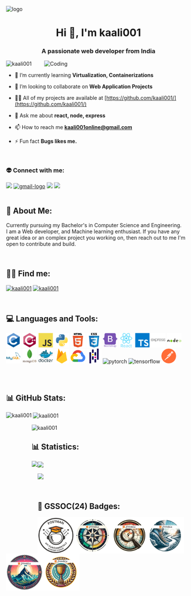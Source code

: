 
![logo](https://github.com/user-attachments/assets/ccd7fe79-c601-4fdc-9d04-2b593fca18c8)


<h1 align="center">Hi 👋, I'm kaali001</h1>
<h3 align="center">A passionate web developer from India</h3>
<img align="right" alt="Coding" width="400" src="https://github.com/user-attachments/assets/41521bad-f9dc-4cb3-a8d9-af79e11e7719">
<p align="left"> <img src="https://komarev.com/ghpvc/?username=kaali001&label=Profile%20views&color=0e75b6&style=flat" alt="kaali001" /> </p>

- 🌱 I’m currently learning **Virtualization, Containerizations**

- 👯 I’m looking to collaborate on **Web Application Projects**

- 👨‍💻 All of my projects are available at [https://github.com/kaali001/](https://github.com/kaali001/)

- 💬 Ask me about **react, node, express**

- 📫 How to reach me **kaali001online@gmail.com**

- ⚡ Fun fact **Bugs likes me.**

<br>
<h3 align="left"> 👽 Connect with me:</h3>
<div> 
<a href="https://twitter.com/" target="_blank"><img src="https://img.shields.io/badge/Twitter-1DA1F2?style=for-the-badge&logo=twitter&logoColor=white" target="_blank"></a>
<a href = "mailto:kali001online@gmail.com"><img src="https://img.shields.io/static/v1?message=Gmail&logo=gmail&label=&color=D14836&logoColor=white&labelColor=&style=for-the-badge"  alt="gmail-logo"></a>
<a href="https://www.linkedin.com/" target="_blank"><img src="https://img.shields.io/badge/LinkedIn-0077B5?style=for-the-badge&logo=linkedin&logoColor=white" target="_blank"></a>
<a href="https://github.com/kaali001" target="_blank"><img src="https://img.shields.io/badge/GitHub-100000?style=for-the-badge&logo=github&logoColor=white" target="_blank"></a>

</div>
<br>

## 💫 About Me:

<p>
 Currently pursuing my Bachelor's in Computer Science and Engineering.<br>
 I am a Web developer, and Machine learning enthusiast. If you have any great idea or an complex project you working on, then reach out to me I'm open to contribute and build.

</p>
<br>


## 🕵️‍♂️ Find me:
<p align="left">

<a href="https://www.hackerrank.com/kali001" target="blank"><img align="center" src="https://raw.githubusercontent.com/rahuldkjain/github-profile-readme-generator/master/src/images/icons/Social/hackerrank.svg" alt="kaali001" height="30" width="40" /></a>
<a href="https://www.leetcode.com/kali001" target="blank"><img align="center" src="https://raw.githubusercontent.com/rahuldkjain/github-profile-readme-generator/master/src/images/icons/Social/leet-code.svg" alt="kaali001" height="30" width="40" /></a>
</p><br>

## 💻 Languages and Tools:

<p align="left">
  <img src="https://raw.githubusercontent.com/teamedwardforever/Readme-Generator/71f25dd8b98329b168142a6b782a107b75eab178/svg/Skills/Languages/c-original.svg" alt="C" width="40" height="40"/>
  <img src="https://raw.githubusercontent.com/teamedwardforever/Readme-Generator/71f25dd8b98329b168142a6b782a107b75eab178/svg/Skills/Languages/cplusplus-original.svg" alt="CPP" width="40" height="40"/>
  <img src="https://raw.githubusercontent.com/teamedwardforever/Readme-Generator/71f25dd8b98329b168142a6b782a107b75eab178/svg/Skills/Languages/javascript-original.svg" alt="Javascript" width="40" height="40"/>
  
<img src="https://raw.githubusercontent.com/teamedwardforever/Readme-Generator/71f25dd8b98329b168142a6b782a107b75eab178/svg/Skills/Languages/python-original.svg" alt="Python" width="40" height="40"/>
<img src="https://raw.githubusercontent.com/teamedwardforever/Readme-Generator/71f25dd8b98329b168142a6b782a107b75eab178/svg/Skills/Frontend/html5-original-wordmark.svg" alt="HTML" width="40" height="40"/>
<img src="https://raw.githubusercontent.com/teamedwardforever/Readme-Generator/71f25dd8b98329b168142a6b782a107b75eab178/svg/Skills/Frontend/css3-original-wordmark.svg" alt="Css" width="40" height="40"/>
<img src="https://raw.githubusercontent.com/teamedwardforever/Readme-Generator/71f25dd8b98329b168142a6b782a107b75eab178/svg/Skills/Frontend/bootstrap-plain-wordmark.svg" alt="Bootstrap" width="40" height="40"/>
<img src="https://raw.githubusercontent.com/teamedwardforever/Readme-Generator/71f25dd8b98329b168142a6b782a107b75eab178/svg/Skills/Frontend/react-original-wordmark.svg" alt="React" width="40" height="40"/>
 <img src="https://raw.githubusercontent.com/devicons/devicon/master/icons/typescript/typescript-original.svg" alt="typescript" width="40" height="40"/>
 <img src="https://raw.githubusercontent.com/devicons/devicon/master/icons/express/express-original-wordmark.svg" alt="express" width="40" height="40"/>
 
<img src="https://raw.githubusercontent.com/teamedwardforever/Readme-Generator/71f25dd8b98329b168142a6b782a107b75eab178/svg/Skills/Backend/nodejs-original-wordmark.svg" alt="NodeJs" width="40" height="40"/>
<img src="https://raw.githubusercontent.com/teamedwardforever/Readme-Generator/71f25dd8b98329b168142a6b782a107b75eab178/svg/Skills/Database/mysql-original-wordmark.svg" alt="Mysql" width="40" height="40"/>
<img src="https://raw.githubusercontent.com/teamedwardforever/Readme-Generator/71f25dd8b98329b168142a6b782a107b75eab178/svg/Skills/Database/mongodb-original-wordmark.svg" alt="Mongodb" width="40" height="40"/>

 <img src="https://raw.githubusercontent.com/devicons/devicon/master/icons/docker/docker-original-wordmark.svg" alt="docker" width="40" height="40"/>
<img src="https://raw.githubusercontent.com/teamedwardforever/Readme-Generator/71f25dd8b98329b168142a6b782a107b75eab178/svg/Skills/BackendService/firebase-icon.svg" alt="Firebase" width="40" height="40"/>
<img src="https://raw.githubusercontent.com/teamedwardforever/Readme-Generator/71f25dd8b98329b168142a6b782a107b75eab178/svg/Skills/Devops/google_cloud-icon.svg" alt="Google Cloud" width="40" height="40"/>

 <img src="https://raw.githubusercontent.com/devicons/devicon/2ae2a900d2f041da66e950e4d48052658d850630/icons/pandas/pandas-original.svg" alt="pandas" width="40" height="40"/>

 <img src="https://www.vectorlogo.zone/logos/pytorch/pytorch-icon.svg" alt="pytorch" width="40" height="40"/>
 <img src="https://www.vectorlogo.zone/logos/tensorflow/tensorflow-icon.svg" alt="tensorflow" width="40" height="40"/>
  
<img src="https://raw.githubusercontent.com/teamedwardforever/Readme-Generator/71f25dd8b98329b168142a6b782a107b75eab178/svg/Skills/Software/getpostman-icon.svg" alt="Postman" width="40" height="40"/>

</p>
<br><br>

## 📊 GitHub Stats:

<p><img align="left"  height="190em" src="https://github-readme-stats.vercel.app/api/top-langs?username=kaali001&show_icons=true&locale=en&layout=compact" alt="kaali001" /></p>

<p>&nbsp;<img align="center" width="450em" height="190em" src="https://github-readme-stats.vercel.app/api?username=kaali001&show_icons=true&locale=en" alt="kaali001" /></p>

<p><img align="center"  height="190em" src="https://github-readme-streak-stats.herokuapp.com/?user=kaali001" alt="kaali001" /></p>



## 📊 Statistics:
<div align="left">
<a href="https://github.com/kaali001">
<p><img align="left" src="http://github-profile-summary-cards.vercel.app/api/cards/most-commit-language?username=kaali001&show_icons=true&locale=en" height="180em" /> </p>
<p><img align="center" src="http://github-profile-summary-cards.vercel.app/api/cards/repos-per-language?username=kaali001&show_icons=true&locale=en"  height="180em" /> </p>
<p><img align="center" src="http://github-profile-summary-cards.vercel.app/api/cards/profile-details?username=kaali001&show_icons=true&locale=en" height="180em" /> </p>
</a>
</div>
<br>


## 🏅 GSSOC(24) Badges:
<div align='left'>
  <a href="https://gssoc.girlscript.tech/leaderboard">
 <p><img align="left" src="https://raw.githubusercontent.com/girlscript/gssoc-website-new/main/public/badges/postman.png" width="100px" height="100px" /></p> 
 <p><img align="left" src="https://github.com/girlscript/gssoc-website-new/blob/main/public/badges/1.png" width="100px" height="100px" /></p> 
 <p><img align="left" src="https://github.com/girlscript/gssoc-website-new/blob/main/public/badges/2.png" width="100px" height="100px" /></p> 
 <p><img align="left" src="https://github.com/girlscript/gssoc-website-new/blob/main/public/badges/3.png" width="100px" height="100px" /></p>
 <p><img align="left" src="https://github.com/girlscript/gssoc-website-new/blob/main/public/badges/4.png" width="100px" height="100px" /></p>
 <p><img align="left" src="https://github.com/girlscript/gssoc-website-new/blob/main/public/badges/5.png" width="100px" height="100px" /></p>
  
</a>
</div>
<br>

